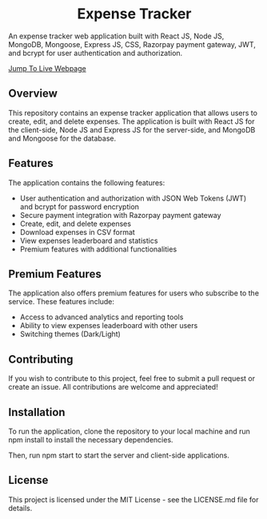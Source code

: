 <h1 align="center">Expense Tracker</h1>
An expense tracker web application built with React JS, Node JS, MongoDB, Mongoose, Express JS, CSS, Razorpay payment gateway, JWT, and bcrypt for user authentication and authorization.

[Jump To Live Webpage](https://react-expense-tracker-27b38.web.app)

## Overview
This repository contains an expense tracker application that allows users to create, edit, and delete expenses. The application is built with React JS for the client-side, Node JS and Express JS for the server-side, and MongoDB and Mongoose for the database. 

## Features
The application contains the following features:

- User authentication and authorization with JSON Web Tokens (JWT) and bcrypt for password encryption
- Secure payment integration with Razorpay payment gateway
- Create, edit, and delete expenses
- Download expenses in CSV format
- View expenses leaderboard and statistics
- Premium features with additional functionalities

## Premium Features
The application also offers premium features for users who subscribe to the service. These features include:

- Access to advanced analytics and reporting tools
- Ability to view expenses leaderboard with other users
- Switching themes (Dark/Light)

## Contributing
If you wish to contribute to this project, feel free to submit a pull request or create an issue. All contributions are welcome and appreciated!

## Installation
To run the application, clone the repository to your local machine and run npm install to install the necessary dependencies.

Then, run npm start to start the server and client-side applications.

## License
This project is licensed under the MIT License - see the LICENSE.md file for details.
